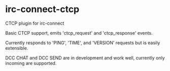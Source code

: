 irc-connect-ctcp
================

CTCP plugin for irc-connect

Basic CTCP support, emits 'ctcp_request' and 'ctcp_response' events.

Currently responds to 'PING', 'TIME', and 'VERSION' requests but is easily extensible.

DCC CHAT and DCC SEND are in development and work well, currently only incoming are supported.
